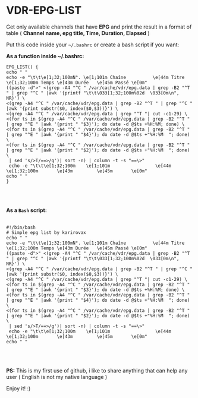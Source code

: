 # VDR-EPG-LIST
Get only available channels that have <b>EPG</b> and print the result in a format of table ( <b>Channel name, epg title, Time, Duration, Elapsed</b> )

Put this code inside your <code>~/.bashrc</code> or create a bash script if you want:

<b>As a function inside ~/.bashrc:</b>

<pre><code>EPG_LIST() {
echo " "
echo -e "\t\t\e[1;32;100mN°. \e[1;101m Chaîne          \e[44m Titre                        \e[1;32;100m Temps \e[43m Durée   \e[45m Passé \e[0m"
((paste -d">" <(grep -A4 "^C " /var/cache/vdr/epg.data | grep -B2 "^T " | grep "^C " |awk '{printf "\t\t\033[1;32;100m%02d  \033[0m\n", NR}') \
<(grep -A4 "^C " /var/cache/vdr/epg.data | grep -B2 "^T " | grep "^C " |awk '{print substr($0, index($0,$3))}') \
<(grep -A4 "^C " /var/cache/vdr/epg.data | grep "^T "| cut -c1-29) \
<(for ts in $(grep -A4 "^C " /var/cache/vdr/epg.data | grep -B2 "^T " | grep "^E " |awk '{print " "$3}'); do date -d @$ts +%H:%M; done) \
<(for ts in $(grep -A4 "^C " /var/cache/vdr/epg.data | grep -B2 "^T " | grep "^E " |awk '{print " "$4}'); do date -d @$ts +"%H:%M  "; done) \
<(for ts in $(grep -A4 "^C " /var/cache/vdr/epg.data | grep -B2 "^T " | grep "^E " |awk '{print " "$2}'); do date -d @$ts +"%H:%M  "; done) \
 | sed 's/>T/==>/g')| sort -n) | column -t -s "==\>"
 echo -e "\t\t\e[1;32;100m    \e[1;101m                 \e[44m                              \e[1;32;100m       \e[43m         \e[45m       \e[0m"
echo " "
}</code></pre><br><br>
<b>As a <code>Bash</code> script:</b><br><br>
<pre><code>#!/bin/bash
# Simple epg list by karirovax
echo " "
echo -e "\t\t\e[1;32;100mN°. \e[1;101m Chaîne          \e[44m Titre                        \e[1;32;100m Temps \e[43m Durée   \e[45m Passé \e[0m"
((paste -d">" <(grep -A4 "^C " /var/cache/vdr/epg.data | grep -B2 "^T " | grep "^C " |awk '{printf "\t\t\033[1;32;100m%02d  \033[0m\n", NR}') \
<(grep -A4 "^C " /var/cache/vdr/epg.data | grep -B2 "^T " | grep "^C " |awk '{print substr($0, index($0,$3))}') \
<(grep -A4 "^C " /var/cache/vdr/epg.data | grep "^T "| cut -c1-29) \
<(for ts in $(grep -A4 "^C " /var/cache/vdr/epg.data | grep -B2 "^T " | grep "^E " |awk '{print " "$3}'); do date -d @$ts +%H:%M; done) \
<(for ts in $(grep -A4 "^C " /var/cache/vdr/epg.data | grep -B2 "^T " | grep "^E " |awk '{print " "$4}'); do date -d @$ts +"%H:%M  "; done) \
<(for ts in $(grep -A4 "^C " /var/cache/vdr/epg.data | grep -B2 "^T " | grep "^E " |awk '{print " "$2}'); do date -d @$ts +"%H:%M  "; done) \
 | sed 's/>T/==>/g')| sort -n) | column -t -s "==\>"
 echo -e "\t\t\e[1;32;100m    \e[1;101m                 \e[44m                              \e[1;32;100m       \e[43m         \e[45m       \e[0m"
echo " "</code></pre><br><br>
<b>PS:</b> This is my first use of github, i like to share anything that can help any user ( English is not my native language )<br>
 
 Enjoy it! :)
